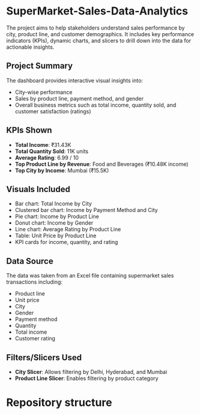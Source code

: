 # SuperMarket-Sales-Data-Analytics
The project aims to help stakeholders understand sales performance by city, product line, and customer demographics. It includes key performance indicators (KPIs), dynamic charts, and slicers to drill down into the data for actionable insights.

## Project Summary
The dashboard provides interactive visual insights into:
- City-wise performance
- Sales by product line, payment method, and gender
- Overall business metrics such as total income, quantity sold, and customer satisfaction (ratings)

## KPIs Shown
- **Total Income**: ₹31.43K
- **Total Quantity Sold**: 11K units
- **Average Rating**: 6.99 / 10
- **Top Product Line by Revenue**: Food and Beverages (₹10.48K income)
- **Top City by Income**: Mumbai (₹15.5K)

## Visuals Included
- Bar chart: Total Income by City
- Clustered bar chart: Income by Payment Method and City
- Pie chart: Income by Product Line
- Donut chart: Income by Gender
- Line chart: Average Rating by Product Line
- Table: Unit Price by Product Line
- KPI cards for income, quantity, and rating

## Data Source
The data was taken from an Excel file containing supermarket sales transactions including:
- Product line
- Unit price
- City
- Gender
- Payment method
- Quantity
- Total income
- Customer rating

## Filters/Slicers Used
- **City Slicer**: Allows filtering by Delhi, Hyderabad, and Mumbai
- **Product Line Slicer**: Enables filtering by product category

# Repository structure


